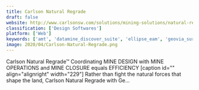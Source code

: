 ```yaml
---
title: Carlson Natural Regrade
draft: false 
website: http://www.carlsonsw.com/solutions/mining-solutions/natural-regrade/
classification: ['Design Softwares']
platform: ['Web']
keywords: ['amt', 'datamine_discover_suite', 'ellipse_eam', 'geovia_surpac', 'minepoint_erp', 'mineograph', 'mining_health_and_safety', 'promine_engineering', 'surfer', 'vulcan', 'xlminer', 'xeras', 'igantt']
image: 2020/04/Carlson-Natural-Regrade.png
---
```

Carlson Natural Regrade&#x2122;
Coordinating MINE DESIGN with MINE OPERATIONS and MINE CLOSURE equals EFFICIENCY
[caption id="" align="alignright" width="229"] Rather than fight the natural forces that shape the land, Carlson Natural Regrade with Ge…
